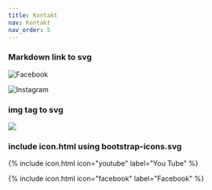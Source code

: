 ```yaml
---
title: Kontakt
nav: Kontakt
nav_order: 5
---
```



### Markdown link to svg
![Facebook](../workshop-example/assets/icons/facebook.svg)

![Instagram](../workshop-example/assets/icons/instagram.svg)

### img tag to svg
<img class="bootstrapsvg" src="../workshop-example/assets/icons/facebook.svg">

### include icon.html using bootstrap-icons.svg
{% include icon.html icon="youtube" label="You Tube" %}

{% include icon.html icon="facebook" label="Facebook" %}